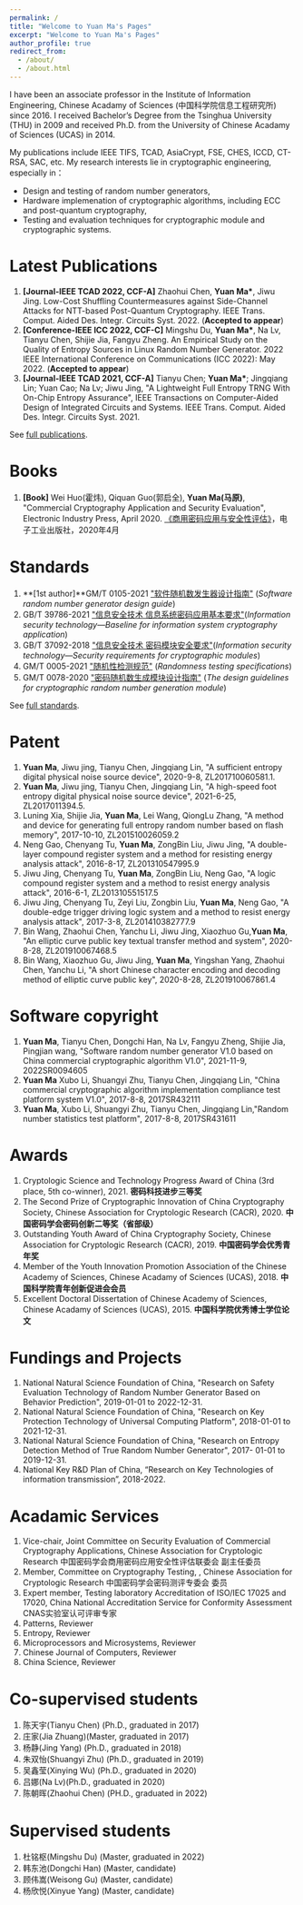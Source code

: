 ```yaml
---
permalink: /
title: "Welcome to Yuan Ma's Pages"
excerpt: "Welcome to Yuan Ma's Pages"
author_profile: true
redirect_from: 
  - /about/
  - /about.html
---
```



I have been an associate professor in the Institute of Information Engineering, Chinese Acadamy of Sciences (中国科学院信息工程研究所) since 2016. I received Bachelor’s Degree from the Tsinghua University (THU) in 2009 and received Ph.D. from the University of Chinese Acadamy of Sciences (UCAS) in 2014.

My publications include IEEE TIFS, TCAD, AsiaCrypt, FSE, CHES, ICCD, CT-RSA, SAC, etc. My research interests lie in cryptographic engineering, especially in：
* Design and testing of random number generators, 
* Hardware implemenation of cryptographic algorithms, including ECC and post-quantum cryptography,
* Testing and evaluation techniques for cryptographic module and cryptographic systems.




Latest Publications
======

1. **[Journal-IEEE TCAD 2022, CCF-A]**  Zhaohui Chen, **Yuan Ma\***, Jiwu Jing. Low-Cost Shuffling Countermeasures against Side-Channel Attacks for NTT-based Post-Quantum Cryptography. IEEE Trans. Comput. Aided Des. Integr. Circuits Syst. 2022. (**Accepted to appear**)
1. **[Conference-IEEE ICC 2022, CCF-C]**  Mingshu Du, **Yuan Ma\***, Na Lv, Tianyu Chen, Shijie Jia, Fangyu Zheng. An Empirical Study on the Quality of Entropy Sources in Linux Random Number Generator. 2022 IEEE International Conference on Communications (ICC 2022): May 2022. (**Accepted to appear**)
1.  **[Journal-IEEE TCAD 2021, CCF-A]** Tianyu Chen; **Yuan Ma\***; Jingqiang Lin; Yuan Cao; Na Lv; Jiwu Jing, "A Lightweight Full Entropy TRNG With On-Chip Entropy Assurance", IEEE Transactions on Computer-Aided Design of Integrated Circuits and Systems. IEEE Trans. Comput. Aided Des. Integr. Circuits Syst. 2021.

See [full publications](/full-publications/).


Books
======
1. **[Book]** Wei Huo(霍炜), Qiquan Guo(郭启全), **Yuan Ma(马原)**, "Commercial Cryptography Application and Security Evaluation", Electronic Industry Press, April 2020. [《商用密码应用与安全性评估》](https://sca.gov.cn/sca/xwdt/2020-05/26/content_1060750.shtml)，电子工业出版社，2020年4月 


Standards
======


1. **[1st author]**GM/T 0105-2021 ["软件随机数发生器设计指南"](https://sca.gov.cn/sca/xwdt/2021-10/19/content_1060880.shtml) (*Software random number generator design guide*)
1. GB/T 39786-2021 ["信息安全技术 信息系统密码应用基本要求"](http://openstd.samr.gov.cn/bzgk/gb/newGbInfo?hcno=53282C88712CE157043B7A2C590278FC)(*Information security technology—Baseline for information system cryptography application*)
1. GB/T 37092-2018 ["信息安全技术 密码模块安全要求"](http://openstd.samr.gov.cn/bzgk/gb/newGbInfo?hcno=91CF88FCE66F0F057DED0272AC726657)(*Information security technology—Security requirements for cryptographic modules*)
1. GM/T 0005-2021 ["随机性检测规范"](https://sca.gov.cn/sca/xwdt/2021-10/19/content_1060880.shtml) (*Randomness testing specifications*)
1. GM/T 0078-2020 ["密码随机数生成模块设计指南"](http://www.gmbz.org.cn/main/viewfile/2021062711373015276.html) (*The design guidelines for cryptographic random number generation module*)


See [full standards](/standards/).

Patent
======
1. **Yuan Ma**, Jiwu jing, Tianyu Chen, Jingqiang Lin, "A sufficient entropy digital physical noise source device", 2020-9-8, ZL201710060581.1.
1. **Yuan Ma**, Jiwu jing, Tianyu Chen, Jingqiang Lin, "A high-speed foot entropy digital physical noise source device", 2021-6-25, ZL2017011394.5.
1. Luning Xia, Shijie Jia, **Yuan Ma**, Lei Wang, QiongLu Zhang, "A method and device for generating full entropy random number based on flash memory", 2017-10-10, ZL201510026059.2
1. Neng Gao, Chenyang Tu, **Yuan Ma**, ZongBin Liu, Jiwu Jing, "A double-layer compound register system and a method for resisting energy analysis attack", 2016-8-17, ZL201310547995.9
1. Jiwu Jing, Chenyang Tu, **Yuan Ma**, ZongBin Liu, Neng Gao, "A logic compound register system and a method to resist energy analysis attack", 2016-6-1, ZL201310551517.5
1. Jiwu Jing, Chenyang Tu, Zeyi Liu, Zongbin Liu, **Yuan Ma**, Neng Gao, "A double-edge trigger driving logic system and a method to resist energy analysis attack", 2017-3-8, ZL201410382777.9
1. Bin Wang, Zhaohui Chen, Yanchu Li, Jiwu Jing, Xiaozhuo Gu,**Yuan Ma**, "An elliptic curve public key textual transfer method and system", 2020-8-28, ZL201910067468.5
1. Bin Wang, Xiaozhuo Gu, Jiwu Jing, **Yuan Ma**, Yingshan Yang, Zhaohui Chen, Yanchu Li, "A short Chinese character encoding and decoding method of elliptic curve public key", 2020-8-28, ZL201910067861.4

Software copyright
======
1. **Yuan Ma**, Tianyu Chen, Dongchi Han, Na Lv, Fangyu Zheng, Shijie Jia, Pingjian wang, "Software random number generator V1.0 based on China commercial cryptographic algorithm V1.0", 2021-11-9, 2022SR0094605
1. **Yuan Ma** Xubo Li, Shuangyi Zhu, Tianyu Chen, Jingqiang Lin, "China commercial cryptographic algorithm implementation compliance test platform system V1.0", 2017-8-8, 2017SR432111
1. **Yuan Ma**, Xubo Li, Shuangyi Zhu, Tianyu Chen, Jingqiang Lin,"Random number statistics test platform", 2017-8-8, 2017SR431611

Awards
======
1. Cryptologic Science and Technology Progress Award of China (3rd place, 5th co-winner), 2021. **密码科技进步三等奖**
1. The Second Prize of Cryptographic Innovation of China Cryptography Society, Chinese Association for Cryptologic Research (CACR), 2020. **中国密码学会密码创新二等奖（省部级）**
1. Outstanding Youth Award of China Cryptography Society, Chinese Association for Cryptologic Research (CACR), 2019. **中国密码学会优秀青年奖**
1. Member of the Youth Innovation Promotion Association of the Chinese Academy of Sciences, Chinese Acadamy of Sciences (UCAS), 2018. **中国科学院青年创新促进会会员**
1. Excellent Doctoral Dissertation of Chinese Academy of Sciences, Chinese Acadamy of Sciences (UCAS), 2015. **中国科学院优秀博士学位论文**


Fundings and Projects
======
1.  National Natural Science Foundation of China, "Research on Safety Evaluation Technology of Random Number Generator Based on Behavior Prediction", 2019-01-01 to 2022-12-31.
1.  National Natural Science Foundation of China, "Research on Key Protection Technology of Universal Computing Platform", 2018-01-01 to 2021-12-31.
1.  National Natural Science Foundation of China, "Research on Entropy Detection Method of True Random Number Generator", 2017- 01-01 to 2019-12-31.
1. National Key R&D Plan of China, “Research on Key Technologies of information transmission”, 2018-2022.


Acadamic Services
======
1. Vice-chair, Joint Committee on Security Evaluation of Commercial Cryptography Applications, Chinese Association for Cryptologic Research 中国密码学会商用密码应用安全性评估联委会 副主任委员
1. Member, Committee on Cryptography Testing, , Chinese Association for Cryptologic Research 中国密码学会密码测评专委会 委员
1. Expert member, Testing laboratory Accreditation of ISO/IEC 17025 and 17020, China National Accreditation Service for Conformity Assessment CNAS实验室认可评审专家
1. Patterns, Reviewer
1. Entropy, Reviewer
1. Microprocessors and Microsystems, Reviewer
1. Chinese Journal of Computers, Reviewer
1. China Science, Reviewer

Co-supervised students
======
1. 陈天宇(Tianyu Chen) (Ph.D., graduated in 2017)
1. 庄家(Jia Zhuang)(Master, graduated in 2017)
1. 杨静(Jing Yang) (Ph.D., graduated in 2018)
1. 朱双怡(Shuangyi Zhu) (Ph.D., graduated in 2019)
1. 吴鑫莹(Xinying Wu) (Ph.D., graduated in 2020)
1. 吕娜(Na Lv)(Ph.D., graduated in 2020)
1. 陈朝晖(Zhaohui Chen) (PH.D., graduated in 2022)

Supervised students
======
1. 杜铭枢(Mingshu Du) (Master, graduated in 2022)
1. 韩东池(Dongchi Han) (Master, candidate)
1. 顾伟嵩(Weisong Gu) (Master, candidate)
1. 杨欣悦(Xinyue Yang) (Master, candidate)